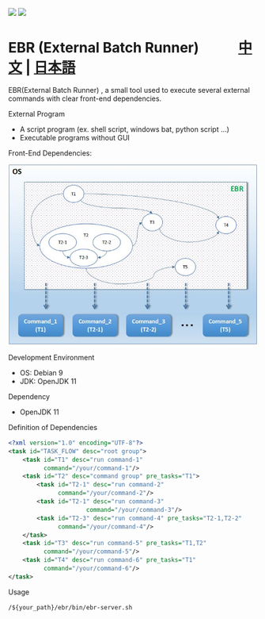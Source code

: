 ![](https://img.shields.io/badge/build-passing-green) ![](https://img.shields.io/badge/language-java-blue.svg)

# EBR (External Batch Runner)&nbsp;&nbsp;&nbsp;&nbsp;&nbsp;&nbsp;&nbsp;&nbsp;&nbsp;&nbsp;&nbsp;&nbsp;[中文](./README.zh_CN.md) | [日本語](./README.ja_JP.md)

EBR(External Batch Runner) , a small tool used to execute several external commands with clear front-end dependencies.

External Program

- A script program (ex. shell script, windows bat, python script ...)
- Executable programs without GUI

Front-End Dependencies:

![image](https://github.com/catforward/ebr/raw/master/images/sample_task_flow.jpg)

Development Environment

- OS: Debian 9
- JDK: OpenJDK 11

Dependency

- OpenJDK 11

Definition of Dependencies

```xml
<?xml version="1.0" encoding="UTF-8"?>
<task id="TASK_FLOW" desc="root group">
    <task id="T1" desc="run command-1"
          command="/your/command-1"/>
    <task id="T2" desc="command group" pre_tasks="T1">
        <task id="T2-1" desc="run command-2"
              command="/your/command-2"/>
        <task id="T2-1" desc="run command-3"
                      command="/your/command-3"/>
        <task id="T2-3" desc="run command-4" pre_tasks="T2-1,T2-2"
              command="/your/command-4"/>
    </task>
    <task id="T3" desc="run command-5" pre_tasks="T1,T2"
          command="/your/command-5"/>
    <task id="T4" desc="run command-6" pre_tasks="T1"
          command="/your/command-6"/>
</task>
```

Usage

```
/${your_path}/ebr/bin/ebr-server.sh
```


